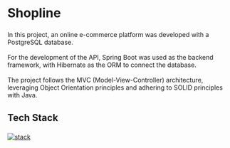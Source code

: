 <h1 align="left">Shopline</h1>

###

<p align="left">In this project, an online e-commerce platform was developed with a PostgreSQL database.<br><br>For the development of the API, Spring Boot was used as the backend framework, with Hibernate as the ORM to connect the database.<br><br>The project follows the MVC (Model-View-Controller) architecture, leveraging Object Orientation principles and adhering to SOLID principles with Java.</p>

###

<h2 align="left">Tech Stack</h2>

###

[![stack](https://skillicons.dev/icons?i=java,spring,hibernate,postgres&theme=dark&height=120)](https://skillicons.dev)

